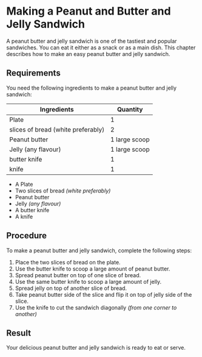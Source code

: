 # Making a Peanut and Butter and Jelly Sandwich

A peanut butter and jelly sandwich is one of the tastiest and popular sandwiches. You can eat it
either as a snack or as a main dish. This chapter describes how to make an easy peanut butter
and jelly sandwich.

## Requirements

You need the following ingredients to make a peanut butter and jelly sandwich:


| Ingredients| Quantity|
| --- | --- |
| Plate | 1 |
| slices of bread (white preferably) | 2 |
| Peanut butter| 1 large scoop|
| Jelly (any flavour) | 1 large scoop |
| butter knife | 1 |
| knife | 1 | 

* A Plate
* Two slices of bread _(white preferably)_
* Peanut butter
* Jelly _(any flavour)_
* A butter knife
* A knife

## Procedure

To make a peanut butter and jelly sandwich, complete the following steps:

1. Place the two slices of bread on the plate.
1. Use the butter knife to scoop a large amount of peanut butter.
1. Spread peanut butter on top of one slice of bread.
1. Use the same butter knife to scoop a large amount of jelly.
1. Spread jelly on top of another slice of bread.
1. Take peanut butter side of the slice and flip it on top of jelly side of the slice. 
1. Use the knife to cut the sandwich diagonally _(from one corner to another)_

## Result

Your delicious peanut butter and jelly sandwich is ready to eat or serve.
